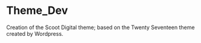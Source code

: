 # Theme_Dev
Creation of the Scoot Digital theme; based on the Twenty Seventeen theme created by Wordpress.
